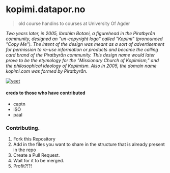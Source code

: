 # kopimi.datapor.no
> old course handins to courses at University Of Agder

*Two years later, in 2005, Ibrahim Botani, a figurehead in the Piratbyrån community, designed an "un-copyright logo" called "Kopimi" (pronounced "Copy Me"). The intent of the design was meant as a sort of advertisement for permission to re-use information or products and became the calling card brand of the Piratbyrån community. This design name would later prove to be the etymology for the "Missionary Church of Kopimism," and the philosophical ideology of Kopimism. Also in 2005, the domain name kopimi.com was formed by Piratbyrån.*

[![yeet](https://clips-media-assets2.twitch.tv/AT-cm|990228967-preview-260x147.jpg)](https://clips.twitch.tv/IcyAmericanChoughCoolCat "yeet")

#### creds to those who have contributed
* captn
* ISO
* paal

### Contributing.
1. Fork this Repository
2. Add in the files you want to share in the structure that is already present in the repo
3. Create a Pull Request.
4. Wait for it to be merged.
5. Profit?!?!

